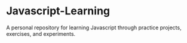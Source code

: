 # Javascript-Learning
A personal repository for learning Javascript through practice projects, exercises, and experiments.
